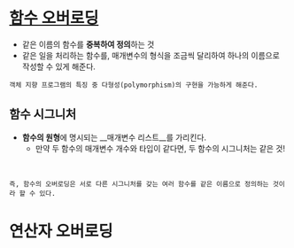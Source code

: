 # [함수 오버로딩](https://www.tcpschool.com/cpp/cpp_cppFunction_overloading)
- 같은 이름의 함수를 **중복하여 정의**하는 것
- 같은 일을 처리하는 함수를, 매개변수의 형식을 조금씩 달리하여 하나의 이름으로 작성할 수 있게 해준다.
```plaintext
객체 지향 프로그램의 특징 중 다형성(polymorphism)의 구현을 가능하게 해준다.
```
## 함수 시그니처
- **함수의 원형**에 명시되는 __매개변수 리스트__를 가리킨다.
    - 만약 두 함수의 매개변수 개수와 타입이 같다면, 두 함수의 시그니처는 같은 것!
<br>

```plaintext
즉, 함수의 오버로딩은 서로 다른 시그니처를 갖는 여러 함수를 같은 이름으로 정의하는 것이라 할 수 있다.
```

# 연산자 오버로딩

